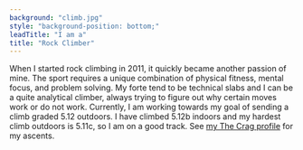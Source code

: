 ```yaml
---
background: "climb.jpg"
style: "background-position: bottom;"
leadTitle: "I am a"
title: "Rock Climber"
---
```


When I started rock climbing in 2011, it quickly became another passion of mine.
The sport requires a unique combination of physical fitness, mental focus, and
problem solving. My forte tend to be technical slabs and I can be a quite
analytical climber, always trying to figure out why certain moves work or do not
work. Currently, I am working towards my goal of sending a climb graded 5.12
outdoors. I have climbed 5.12b indoors and my hardest climb outdoors is 5.11c, so
I am on a good track. See [my The Crag profile](https://www.thecrag.com/climber/jgosmann) for my
ascents.
